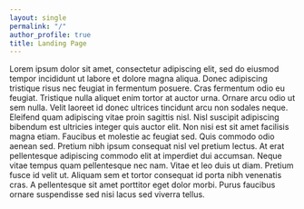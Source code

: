 ```yaml
---
layout: single
permalink: "/"
author_profile: true
title: Landing Page
---
```


Lorem ipsum dolor sit amet, consectetur adipiscing elit, sed do eiusmod tempor incididunt ut labore et dolore magna aliqua. Donec adipiscing tristique risus nec feugiat in fermentum posuere. Cras fermentum odio eu feugiat. Tristique nulla aliquet enim tortor at auctor urna. Ornare arcu odio ut sem nulla. Velit laoreet id donec ultrices tincidunt arcu non sodales neque. Eleifend quam adipiscing vitae proin sagittis nisl. Nisl suscipit adipiscing bibendum est ultricies integer quis auctor elit. Non nisi est sit amet facilisis magna etiam. Faucibus et molestie ac feugiat sed. Quis commodo odio aenean sed. Pretium nibh ipsum consequat nisl vel pretium lectus. At erat pellentesque adipiscing commodo elit at imperdiet dui accumsan. Neque vitae tempus quam pellentesque nec nam. Vitae et leo duis ut diam. Pretium fusce id velit ut. Aliquam sem et tortor consequat id porta nibh venenatis cras. A pellentesque sit amet porttitor eget dolor morbi. Purus faucibus ornare suspendisse sed nisi lacus sed viverra tellus.